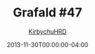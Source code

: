 ---
title: "Grafald #47"
type: "image"
date: 2013-11-30T00:00:00-04:00
draft: false
categories:
- comics
- collaborations
tags:
- grafald
image_path: "../img/2013/47.png"
alt_text: ""
is_subpage: true
author: "[KirbychuHRD](https://cohost.org/KirbychuHRD)"
---